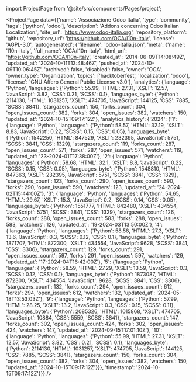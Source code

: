 
import ProjectPage from '@site/src/components/Pages/project';

<ProjectPage
    data={{'name': 'Associazione Odoo Italia', 'type': 'community', 'tags': ['python', 'odoo'], 'description': 'Addons concerning Odoo Italian Localization.', 'site_url': 'https://www.odoo-italia.org', 'repository_platform': 'github', 'repository_url': 'https://github.com/OCA/l10n-italy', 'license': 'AGPL-3.0', 'autogenerated': {'filename': 'odoo-italia.json', 'meta': {'name': 'l10n-italy', 'full_name': 'OCA/l10n-italy', 'html_url': 'https://github.com/OCA/l10n-italy', 'created_at': '2014-06-09T14:08:49Z', 'updated_at': '2024-10-11T13:48:46Z', 'pushed_at': '2024-10-09T10:06:45Z', 'archived': false, 'disabled': false, 'owner': 'OCA', 'owner_type': 'Organization', 'topics': ['hacktoberfest', 'localization', 'odoo'], 'license': 'GNU Affero General Public License v3.0'}, 'analytics': {'language': 'Python', 'languages': {'Python': 55.99, 'HTML': 27.31, 'XSLT': 12.57, 'JavaScript': 3.82, 'CSS': 0.21, 'SCSS': 0.1}, 'languages_byte': {'Python': 2114130, 'HTML': 1031257, 'XSLT': 474705, 'JavaScript': 144125, 'CSS': 7885, 'SCSS': 3841}, 'stargazers_count': 150, 'forks_count': 304, 'open_issues_count': 382, 'forks': 304, 'open_issues': 382, 'watchers': 150, 'updated_at': '2024-10-15T09:17:12Z'}, 'analytics_history': {'2024': {'1': {'language': 'Python', 'languages': {'Python': 58.57, 'HTML': 32.19, 'XSLT': 8.83, 'JavaScript': 0.22, 'SCSS': 0.15, 'CSS': 0.05}, 'languages_byte': {'Python': 1542250, 'HTML': 847529, 'XSLT': 232395, 'JavaScript': 5751, 'SCSS': 3841, 'CSS': 1329}, 'stargazers_count': 119, 'forks_count': 287, 'open_issues_count': 571, 'forks': 287, 'open_issues': 571, 'watchers': 119, 'updated_at': '23-2024-01T17:38:00Z'}, '2': {'language': 'Python', 'languages': {'Python': 58.68, 'HTML': 32.1, 'XSLT': 8.8, 'JavaScript': 0.22, 'SCSS': 0.15, 'CSS': 0.05}, 'languages_byte': {'Python': 1548810, 'HTML': 847363, 'XSLT': 232395, 'JavaScript': 5751, 'SCSS': 3841, 'CSS': 1329}, 'stargazers_count': 123, 'forks_count': 290, 'open_issues_count': 590, 'forks': 290, 'open_issues': 590, 'watchers': 123, 'updated_at': '24-2024-02T15:44:00Z'}, '3': {'language': 'Python', 'languages': {'Python': 54.65, 'HTML': 29.67, 'XSLT': 15.3, 'JavaScript': 0.2, 'SCSS': 0.14, 'CSS': 0.05}, 'languages_byte': {'Python': 1551777, 'HTML': 842480, 'XSLT': 434554, 'JavaScript': 5751, 'SCSS': 3841, 'CSS': 1329}, 'stargazers_count': 126, 'forks_count': 288, 'open_issues_count': 583, 'forks': 288, 'open_issues': 583, 'watchers': 126, 'updated_at': '19-2024-03T13:50:00Z'}, '4': {'language': 'Python', 'languages': {'Python': 58.58, 'HTML': 27.3, 'XSLT': 13.6, 'JavaScript': 0.3, 'SCSS': 0.12, 'CSS': 0.1}, 'languages_byte': {'Python': 1871707, 'HTML': 872300, 'XSLT': 434554, 'JavaScript': 9628, 'SCSS': 3841, 'CSS': 3306}, 'stargazers_count': 129, 'forks_count': 291, 'open_issues_count': 597, 'forks': 291, 'open_issues': 597, 'watchers': 129, 'updated_at': '17-2024-04T16:42:00Z'}, '5': {'language': 'Python', 'languages': {'Python': 58.59, 'HTML': 27.29, 'XSLT': 13.59, 'JavaScript': 0.3, 'SCSS': 0.12, 'CSS': 0.1}, 'languages_byte': {'Python': 1873087, 'HTML': 872300, 'XSLT': 434554, 'JavaScript': 9628, 'SCSS': 3841, 'CSS': 3306}, 'stargazers_count': 132, 'forks_count': 294, 'open_issues_count': 612, 'forks': 294, 'open_issues': 612, 'watchers': 132, 'updated_at': '2024-05-18T13:53:03Z'}, '9': {'language': 'Python', 'languages': {'Python': 57.99, 'HTML': 28.25, 'XSLT': 13.2, 'JavaScript': 0.3, 'CSS': 0.15, 'SCSS': 0.11}, 'languages_byte': {'Python': 2085326, 'HTML': 1015868, 'XSLT': 474705, 'JavaScript': 10884, 'CSS': 5559, 'SCSS': 3841}, 'stargazers_count': 147, 'forks_count': 302, 'open_issues_count': 424, 'forks': 302, 'open_issues': 424, 'watchers': 147, 'updated_at': '2024-09-15T17:01:10Z'}, '10': {'language': 'Python', 'languages': {'Python': 55.99, 'HTML': 27.31, 'XSLT': 12.57, 'JavaScript': 3.82, 'CSS': 0.21, 'SCSS': 0.1}, 'languages_byte': {'Python': 2114130, 'HTML': 1031257, 'XSLT': 474705, 'JavaScript': 144125, 'CSS': 7885, 'SCSS': 3841}, 'stargazers_count': 150, 'forks_count': 304, 'open_issues_count': 382, 'forks': 304, 'open_issues': 382, 'watchers': 150, 'updated_at': '2024-10-15T09:17:12Z'}}}, 'timestamp': '2024-10-15T09:17:12Z'}}}
/>
